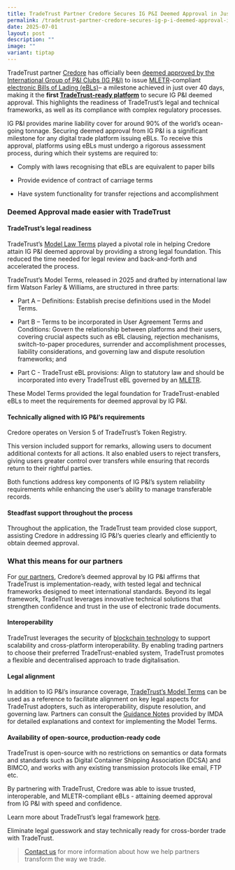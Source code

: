 ```yaml
---
title: TradeTrust Partner Credore Secures IG P&I Deemed Approval in Just Over 40 Days
permalink: /tradetrust-partner-credore-secures-ig-p-i-deemed-approval-in-just-over-40-days/
date: 2025-07-01
layout: post
description: ""
image: ""
variant: tiptap
---
```

<p>TradeTrust partner <a href="https://www.credore.xyz/" rel="noopener noreferrer nofollow" target="_blank">Credore</a> has officially been <a href="https://www.igpandi.org/article/ig-approved-electronic-bill-of-lading-systems/" rel="noopener noreferrer nofollow" target="_blank">deemed approved by the International Group of P&amp;I Clubs (IG P&amp;I)</a> to
issue <a href="https://www.tradetrust.io/video-lf-decentralized-trust-on-mletr-legal-principles-and-implementation-singapore-tradetrust/" rel="noopener noreferrer nofollow" target="_blank">MLETR</a>-compliant
<a href="https://www.tradetrust.io/industry-news-tradetrust-s-approach-to-electronic-bills-of-lading/" rel="noopener noreferrer nofollow" target="_blank">electronic Bills of Lading (eBLs)</a>– a milestone achieved in just over
40 days, making it the <strong>first <a href="https://www.tradetrust.io/community/tradetrust-ready-partners/" rel="noopener noreferrer nofollow" target="_blank">TradeTrust-ready platform</a></strong> to
secure IG P&amp;I deemed approval. This highlights the readiness of TradeTrust’s
legal and technical frameworks, as well as its compliance with complex
regulatory processes.&nbsp;</p>
<p>IG P&amp;I provides marine liability cover for around 90% of the world’s
ocean-going tonnage. Securing deemed approval from IG P&amp;I is a significant
milestone for any digital trade platform issuing eBLs. To receive this
approval, platforms using eBLs must undergo a rigorous assessment process,
during which their systems are required to:&nbsp;</p>
<ul>
<li>
<p>Comply with laws recognising that eBLs are equivalent to paper bills&nbsp;</p>
</li>
</ul>
<ul>
<li>
<p>Provide evidence of contract of carriage terms&nbsp;</p>
</li>
</ul>
<ul>
<li>
<p>Have system functionality for transfer rejections and accomplishment</p>
</li>
</ul>
<h3>Deemed Approval made easier with TradeTrust&nbsp;</h3>
<h4>TradeTrust’s legal readiness&nbsp;</h4>
<p>TradeTrust’s <a href="https://www.tradetrust.io/about/legality-guide/" rel="noopener noreferrer nofollow" target="_blank">Model Law Terms</a> played
a pivotal role in helping Credore attain IG P&amp;I deemed approval by
providing a strong legal foundation. This reduced the time needed for legal
review and back-and-forth and accelerated the process.&nbsp;</p>
<p>TradeTrust’s Model Terms, released in 2025 and drafted by international
law firm Watson Farley &amp; Williams, are structured in three parts:&nbsp;</p>
<ul data-tight="true" class="tight">
<li>
<p>Part A – Definitions: Establish precise definitions used in the Model
Terms.&nbsp;</p>
</li>
<li>
<p>Part B – Terms to be incorporated in User Agreement Terms and Conditions:
Govern the relationship between platforms and their users, covering crucial
aspects such as eBL clausing, rejection mechanisms, switch-to-paper procedures,
surrender and accomplishment processes, liability considerations, and governing
law and dispute resolution frameworks; and&nbsp;</p>
</li>
<li>
<p>Part C - TradeTrust eBL provisions: Align to statutory law and should
be incorporated into every TradeTrust eBL governed by an <a href="https://www.tradetrust.io/driving-digitalization-of-global-trade-uncitral-model-law-on-electronic-transferable-records/" rel="noopener noreferrer nofollow" target="_blank">MLETR</a>.&nbsp;</p>
</li>
</ul>
<p>These Model Terms provided the legal foundation for TradeTrust-enabled
eBLs to meet the requirements for deemed approval by IG P&amp;I.&nbsp;</p>
<h4>Technically aligned with IG P&amp;I’s requirements</h4>
<p>Credore operates on Version 5 of TradeTrust’s Token Registry.</p>
<p>This version included support for remarks, allowing users to document
additional contexts for all actions. It also enabled users to reject transfers,
giving users greater control over transfers while ensuring that records
return to their rightful parties.&nbsp;</p>
<p>Both functions address key components of IG P&amp;I’s system reliability
requirements while enhancing the user’s ability to manage transferable
records.&nbsp;</p>
<h4>Steadfast support throughout the process</h4>
<p>Throughout the application, the TradeTrust team provided close support,
assisting Credore in addressing IG P&amp;I’s queries clearly and efficiently
to obtain deemed approval.</p>
<h3>What this means for our partners</h3>
<p>For <a href="https://www.tradetrust.io/community/tradetrust-ready-partners/" rel="noopener noreferrer nofollow" target="_blank">our partners</a>,
Credore’s deemed approval by IG P&amp;I affirms that TradeTrust is implementation-ready,
with tested legal and technical frameworks designed to meet international
standards. Beyond its legal framework, TradeTrust leverages innovative
technical solutions that strengthen confidence and trust in the use of
electronic trade documents.&nbsp;</p>
<h4>Interoperability</h4>
<p>TradeTrust leverages the security of <a href="https://www.tradetrust.io/video-blockchain-supply-chain-association-with-tradetrust/" rel="noopener noreferrer nofollow" target="_blank">blockchain technology</a> to
support scalability and cross-platform interoperability. By enabling trading
partners to choose their preferred TradeTrust-enabled system, TradeTrust
promotes a flexible and decentralised approach to trade digitalisation.&nbsp;</p>
<h4>Legal alignment</h4>
<p>In addition to IG P&amp;I’s insurance coverage, <a href="https://www.tradetrust.io/files/TradeTrust_Model_Terms.pdf" rel="noopener noreferrer nofollow" target="_blank">TradeTrust’s Model Terms</a> can
be used as a reference to facilitate alignment on key legal aspects for
TradeTrust adopters, such as interoperability, dispute resolution, and
governing law. Partners can consult the <a href="https://www.tradetrust.io/files/Guidance_Notes_for_TradeTrust_Model_Terms.pdf" rel="noopener noreferrer nofollow" target="_blank">Guidance Notes</a> provided
by IMDA for detailed explanations and context for implementing the Model
Terms.&nbsp;</p>
<h4>Availability of open-source, production-ready code</h4>
<p>TradeTrust is open-source with no restrictions on semantics or data formats
and standards such as Digital Container Shipping Association (DCSA) and
BIMCO, and works with any existing transmission protocols like email, FTP
etc.&nbsp;</p>
<p>By partnering with TradeTrust, Credore was able to issue trusted, interoperable,
and MLETR-compliant eBLs - attaining deemed approval from IG P&amp;I with
speed and confidence.</p>
<p>Learn more about TradeTrust’s legal framework <a href="https://www.tradetrust.io/about/legality-guide/" class="Hyperlink SCXW131463865 BCX0" rel="noreferrer noopener" target="_blank"><u>here</u></a>.</p>
<p>Eliminate legal guesswork and stay technically ready for cross-border
trade with TradeTrust.</p>
<blockquote>
<p><a href="https://www.tradetrust.io/contact-us/" class="Hyperlink SCXW184271567 BCX0" rel="noreferrer noopener" target="_blank"><u>Contact us</u></a> for more
information about how we help partners transform the way we trade.&nbsp;</p>
</blockquote>
<p>&nbsp;</p>